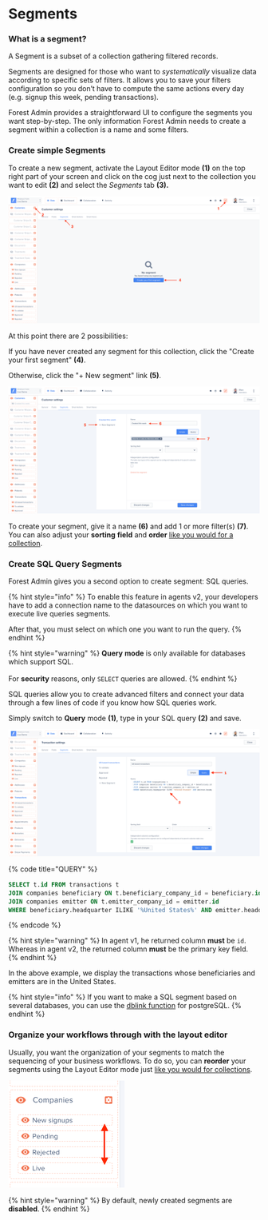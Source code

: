 # Segments

### What is a segment? <a href="#what-is-a-segment" id="what-is-a-segment"></a>

A Segment is a subset of a collection gathering filtered records.

Segments are designed for those who want to _systematically_ visualize data according to specific sets of filters. It allows you to save your filters configuration so you don’t have to compute the same actions every day (e.g. signup this week, pending transactions).

Forest Admin provides a straightforward UI to configure the segments you want step-by-step. The only information Forest Admin needs to create a segment within a collection is a name and some filters.

### Create simple Segments

To create a new segment, activate the Layout Editor mode **(1)** on the top right part of your screen and click on the cog just next to the collection you want to edit **(2)** and select the _Segments_ tab **(3).**&#x20;

![](<../.gitbook/assets/2019-07-01_16.59.51.png>)

At this point there are 2 possibilities:

If you have never created any segment for this collection, click the "Create your first segment" **(4)**.

Otherwise, click the "+ New segment" link **(5)**.

![](<../.gitbook/assets/2019-07-01_17.02.33.png>)

To create your segment, give it a name **(6)** and add 1 or more filter(s) **(7)**. \
You can also adjust your **sorting** **field** and **order** [like you would for a collection](manage-your-collection-settings.md#general-tab).

### Create SQL Query Segments

Forest Admin gives you a second option to create segment: SQL queries.&#x20;

{% hint style="info" %}
To enable this feature in agents v2, your developers have to add a connection name to the datasources on which you want to execute live queries segments.

After that, you must select on which one you want to run the query.
{% endhint %}

{% hint style="warning" %}
**Query** **mode** is only available for databases which support SQL.\
\
For **security** reasons, only `SELECT` queries are allowed.
{% endhint %}

SQL queries allow you to create advanced filters and connect your data through a few lines of code if you know how SQL queries work.

Simply switch to **Query** mode **(1)**, type in your SQL query **(2)** and save.

![](<../.gitbook/assets/2019-07-01_17.19.49.png>)

{% code title="QUERY" %}
```sql
SELECT t.id FROM transactions t
JOIN companies beneficiary ON t.beneficiary_company_id = beneficiary.id
JOIN companies emitter ON t.emitter_company_id = emitter.id
WHERE beneficiary.headquarter ILIKE '%United States%' AND emitter.headquarter ILIKE '%United States%'
```
{% endcode %}

{% hint style="warning" %}
In agent v1, he returned column **must** be `id`.&#x20;
Whereas in agent v2, the returned column **must** be the primary key field.&#x20;
{% endhint %}

In the above example, we display the transactions whose beneficiaries and emitters are in the United States.

{% hint style="info" %}
If you want to make a SQL segment based on several databases, you can use the [dblink function](https://www.postgresql.org/docs/10/contrib-dblink-function.html) for postgreSQL.
{% endhint %}

### Organize your workflows through with the layout editor ​

Usually, you want the organization of your segments to match the sequencing of your business workflows. To do so, you can **reorder** your segments using the Layout Editor mode just [like you would for collections](../getting-started/master-your-ui/using-the-layout-editor-mode/#reorder-collections-and-fields).

![](<../.gitbook/assets/2019-07-01_17.30.22.png>)

{% hint style="warning" %}
By default, newly created segments are **disabled**.
{% endhint %}
